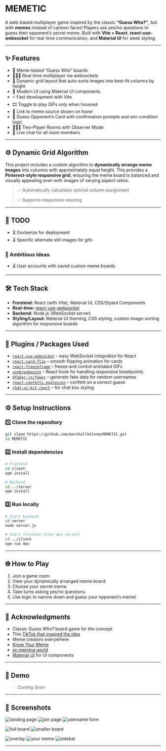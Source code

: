 # MEMETIC

A web-based multiplayer game inspired by the classic **“Guess Who?”**, but with **memes** instead of cartoon faces! Players ask yes/no questions to guess their opponent’s secret meme. Built with **Vite + React**, **react-use-websocket** for real-time communication, and **Material UI** for sleek styling.

---

## ✨ Features

* 🎨 Meme-based “Guess Who” boards
* 🧑‍🤝‍🧑 Real-time multiplayer via websockets
* 📐 Dynamic grid layout that auto-sorts images into best-fit columns by height
* 💅 Modern UI using Material UI components
* ⚡️ Fast development with Vite
* 🎞️ Toggle to play GIFs only when hovered
* 🔗 Link to meme source shown on hover
* 🎯 Guess Opponent’s Card with confirmation prompts and win-condition logic
* 🧑‍🤝‍🧑 Two-Player Rooms with Observer Mode
* 💬 Live chat for all room members

---

## ⚙️ Dynamic Grid Algorithm

This project includes a custom algorithm to **dynamically arrange meme images** into columns with approximately equal height. This provides a **Pinterest-style responsive grid**, ensuring the meme board is balanced and visually appealing even with images of varying aspect ratios.

> ✅ Automatically calculates optimal column assignment
>
> ✅ Supports responsive resizing

---

## 📌 TODO

* ⏳ Dockerize for deployment
* ⏳ Specific alternate still images for gifs

### 🚀 Ambitious Ideas

* ⏳ User accounts with saved custom meme boards

---

## 🛠️ Tech Stack

* **Frontend:** React (with Vite), Material UI, CSS/Styled Components
* **Real-time:** [react-use-websocket](https://github.com/robtaussig/react-use-websocket)
* **Backend:** Node.js (WebSocket server)
* **Styling/Layout:** Material UI theming, CSS styling, custom image-sorting algorithm for responsive boards

---

## 🧩 Plugins / Packages Used

* [`react-use-websocket`](https://www.npmjs.com/package/react-use-websocket) – easy WebSocket integration for React
* [`react-card-flip`](https://www.npmjs.com/package/react-card-flip) – smooth flipping animation for cards
* [`react-freezeframe`](https://www.npmjs.com/package/react-freezeframe) – freeze and control animated GIFs
* [`usebreakpoint`](https://www.npmjs.com/package/use-breakpoint) – React hook for handling responsive breakpoints
* [`@faker-js/faker`](https://www.npmjs.com/package/@faker-js/faker) – generate fake data for random usernames
* [`react-confetti-explosion`](https://www.npmjs.com/package/react-confetti-explosion) – confetti on a correct guess
* [`chat-ui-kit-react`](https://github.com/chatscope/chat-ui-kit-react) – for chat box styling

---

## ⚙️ Setup Instructions

### 1️⃣ Clone the repository

```bash
git clone https://github.com/marshallhelenm/MEMETIC.git
cd MEMETIC
```

### 2️⃣ Install dependencies

```bash
# Frontend
cd client
npm install

# Backend
cd ../server
npm install
```

### 3️⃣ Run locally

```bash
# Start backend
cd server
node server.js

# Start frontend (Vite dev server)
cd ../client
npm run dev
```

---

## 🌐 How to Play

1. Join a game room.
2. View your dynamically arranged meme board.
3. Choose your secret meme.
4. Take turns asking yes/no questions.
5. Use logic to narrow down and guess your opponent’s meme!

---

## 🙏 Acknowledgments

* Classic *Guess Who?* board game for the concept
* This [TikTok that inspired the idea](https://ve.media.tumblr.com/tumblr_q8otm9qrlU1w0qmsw.mp4)
* Meme creators everywhere
* [Know Your Meme](https://knowyourmeme.com)
* [en.meming.world](https://en.meming.world)
* [Material UI](https://mui.com/) for UI components

---

## 🚀 Demo

> *Coming Soon*

---

## 📸 Screenshots

![landing page](./client/src/assets/demo/landing_page.png)
![join page](./client/src/assets/demo/join_page.png)
![username form](./client/src/assets/demo/name_form.png)

![full board](./client/src/assets/demo/full_board.png)
![smaller board](./client/src/assets/demo/smaller_board.png)

![overlay](./client/src/assets/demo/overlay.png)
![your meme](./client/src/assets/demo/your_meme.png)
![sidebar](./client/src/assets/demo/sidebar.png)

---
